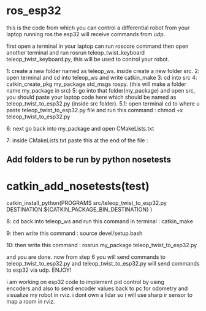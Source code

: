 # ros_esp32
this is the code from which you can control a differential robot from your laptop running ros.the esp32 will receive commands from udp.


first open a terminal in your laptop can run roscore command
then open another terminal and run rosrun teleop_twist_keyboard teleop_twist_keyboard.py, this will be used to control your robot.

1: create a new folder named as teleop_ws. inside create a new folder src.
2: open terminal and cd into teleop_ws and write catkin_make
3: cd into src 
4: catkin_create_pkg my_package std_msgs rospy. (this will make a folder name my_package in src)
5: go into that folder(my_package) and open src, you should paste your laptop code here which should be named as teleop_twist_to_esp32.py (inside src folder).
5.1: open terminal cd to where u paste teleop_twist_to_esp32.py file and run this command : chmod +x teleop_twist_to_esp32.py


6: next go back into my_package and open CMakeLists.txt

7: inside CMakeLists.txt paste this at the end of the file : 

## Add folders to be run by python nosetests
# catkin_add_nosetests(test)
catkin_install_python(PROGRAMS src/teleop_twist_to_esp32.py
                      DESTINATION ${CATKIN_PACKAGE_BIN_DESTINATION}
                      )

8: cd back into teleop_ws and run this command in terminal : catkin_make

9: then write this command : source devel/setup.bash

10: then write this command : rosrun my_package teleop_twist_to_esp32.py

and you are done. now from step 6 you will send commands to teleop_twist_to_esp32.py and teleop_twist_to_esp32.py will send commands to esp32 via udp.
ENJOY!

i am working on esp32 code to implement pid control by using encoders.and also to send encoder values back to pc for odometry and visualize my robot in rviz.
i dont own a lidar so i will use sharp ir sensor to map a room in rviz.








